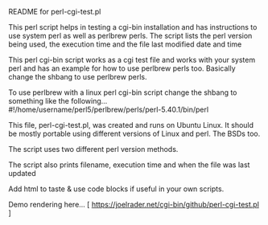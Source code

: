 README for perl-cgi-test.pl

This perl script helps in testing a cgi-bin installation and has instructions to use system perl as well as perlbrew perls.  The script lists the perl version being used, the execution time and the file last modified date and time

This perl cgi-bin script works as a cgi test file and works with your system perl and has an example for how to use perlbrew perls too.  Basically change the shbang to use perlbrew perls.

To use perlbrew with a linux perl cgi-bin script change the shbang to something like the following...    
#!/home/username/perl5/perlbrew/perls/perl-5.40.1/bin/perl

This file, perl-cgi-test.pl, was created and runs on Ubuntu Linux. It should be mostly portable using different versions of Linux and perl. The BSDs too.

The script uses two different perl version methods.

The script also prints filename, execution time and when the file was last updated 

Add html to taste & use code blocks if useful in your own scripts.

Demo rendering here...
[ https://joelrader.net/cgi-bin/github/perl-cgi-test.pl ]
